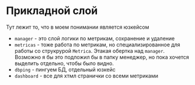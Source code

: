 # Прикладной слой

Тут лежит то, что в моем понимании является юзкейсом

+ `manager` - это слой логики по метрикам, сохранение и удаление
+ `metricas` - тоже работа по метрикам, но специализированное для работы со струкрурой `Metrica`. Этакая обертка над `manager`. Возможно я бы это подложил бы в папку менеджер, но пока хочется выделить отдельно, чтобы было видно.
+ `dbping` - пингуем БД, отдельный юзкейс
+ `dashboard` - все для хтмл странички со всеми метриками
